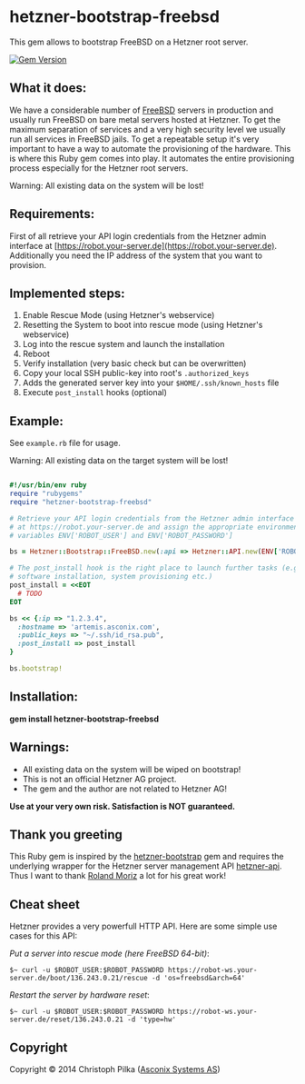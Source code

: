 # hetzner-bootstrap-freebsd

This gem allows to bootstrap FreeBSD on a Hetzner root server.

[![Gem Version](https://badge.fury.io/rb/hetzner-bootstrap-coreos.png)](http://badge.fury.io/rb/hetzner-bootstrap-coreos)

## What it does:

We have a considerable number of [FreeBSD](http://www.freebsd.org) servers in production and usually run FreeBSD on bare metal servers hosted at Hetzner. To get the maximum separation of services and a very high security level we usually run all services in FreeBSD jails. To get a repeatable setup it's very important to have a way to automate the provisioning of the hardware. This is where this Ruby gem comes into play. It automates the entire provisioning process especially for the Hetzner root servers.

Warning: All existing data on the system will be lost!

## Requirements:

First of all retrieve your API login credentials from the Hetzner admin interface at [https://robot.your-server.de](https://robot.your-server.de). Additionally you need the IP address of the system that you want to provision.

## Implemented steps:

1. Enable Rescue Mode (using Hetzner's webservice)
2. Resetting the System to boot into rescue mode (using Hetzner's webservice)
3. Log into the rescue system and launch the installation
4. Reboot
5. Verify installation (very basic check but can be overwritten)
6. Copy your local SSH public-key into root's `.authorized_keys`
7. Adds the generated server key into your `$HOME/.ssh/known_hosts` file
8. Execute `post_install` hooks (optional)

## Example:

See `example.rb` file for usage.

Warning: All existing data on the target system will be lost!

```ruby

#!/usr/bin/env ruby
require "rubygems"
require "hetzner-bootstrap-freebsd"

# Retrieve your API login credentials from the Hetzner admin interface
# at https://robot.your-server.de and assign the appropriate environment
# variables ENV['ROBOT_USER'] and ENV['ROBOT_PASSWORD']

bs = Hetzner::Bootstrap::FreeBSD.new(:api => Hetzner::API.new(ENV['ROBOT_USER'], ENV['ROBOT_PASSWORD']))

# The post_install hook is the right place to launch further tasks (e.g.
# software installation, system provisioning etc.)
post_install = <<EOT
  # TODO
EOT

bs << {:ip => "1.2.3.4",
  :hostname => 'artemis.asconix.com',
  :public_keys => "~/.ssh/id_rsa.pub",
  :post_install => post_install
}

bs.bootstrap!

```

Installation:
-------------

**gem install hetzner-bootstrap-freebsd**

Warnings:
---------

* All existing data on the system will be wiped on bootstrap!
* This is not an official Hetzner AG project.
* The gem and the author are not related to Hetzner AG!

**Use at your very own risk. Satisfaction is NOT guaranteed.**

## Thank you greeting

This Ruby gem is inspired by the [hetzner-bootstrap](https://github.com/rmoriz/hetzner-bootstrap) gem and requires the underlying wrapper for the Hetzner server management API [hetzner-api](https://github.com/rmoriz/hetzner-api). Thus I want to thank [Roland Moriz](https://roland.io/developer) a lot for his great work!

## Cheat sheet

Hetzner provides a very powerfull HTTP API. Here are some simple use cases for this API:

*Put a server into rescue mode (here FreeBSD 64-bit)*:

	$~ curl -u $ROBOT_USER:$ROBOT_PASSWORD https://robot-ws.your-server.de/boot/136.243.0.21/rescue -d 'os=freebsd&arch=64'

*Restart the server by hardware reset*:

	$~ curl -u $ROBOT_USER:$ROBOT_PASSWORD https://robot-ws.your-server.de/reset/136.243.0.21 -d 'type=hw'

Copyright
---------

Copyright © 2014 Christoph Pilka ([Asconix Systems AS](https://www.asconix.com))
